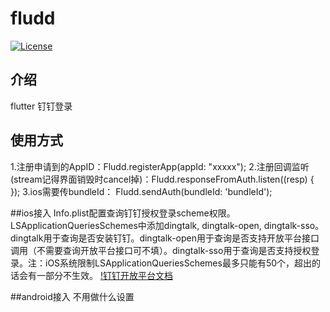 # fludd

[![License](https://img.shields.io/badge/license-MIT-green.svg)](/LICENSE)

## 介绍
flutter 钉钉登录

## 使用方式

1.注册申请到的AppID：Fludd.registerApp(appId: "xxxxx");
2.注册回调监听(stream记得界面销毁时cancel掉)：Fludd.responseFromAuth.listen((resp) { });
3.ios需要传bundleId： Fludd.sendAuth(bundleId: 'bundleId');

##ios接入
Info.plist配置查询钉钉授权登录scheme权限。LSApplicationQueriesSchemes中添加dingtalk, dingtalk-open, dingtalk-sso。dingtalk用于查询是否安装钉钉。dingtalk-open用于查询是否支持开放平台接口调用（不需要查询开放平台接口可不填）。dingtalk-sso用于查询是否支持授权登录。注：iOS系统限制LSApplicationQueriesSchemes最多只能有50个，超出的话会有一部分不生效。
[!钉钉开放平台文档](https://github.com/415593725/flutter_k_chart/blob/master/example/images/screenshots.png)

##android接入
不用做什么设置

